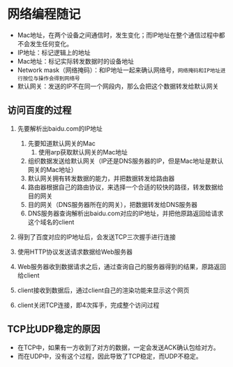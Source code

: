 # 网络编程随记

- Mac地址，在两个设备之间通信时，发生变化；而IP地址在整个通信过程中都不会发生任何变化。
- IP地址：标记逻辑上的地址
- Mac地址：标记实际转发数据时的设备地址
- Network mask（网络掩码）：和IP地址一起来确认网络号，`网络掩码和IP地址进行按位与操作会得到网络号`
- 默认网关：发送的IP不在同一个网段内，那么会把这个数据转发给默认网关 

## 访问百度的过程

1. 先要解析出baidu.com的IP地址
   1. 先要知道默认网关的Mac
      1. 使用arp获取默认网关的Mac地址
   2. 组织数据发送给默认网关（IP还是DNS服务器的IP，但是Mac地址是默认网关的Mac地址）
   3. 默认网关拥有转发数据的能力，并把数据转发给路由器
   4. 路由器根据自己的路由协议，来选择一个合适的较快的路径，转发数据给目的网关
   5. 目的网关（DNS服务器所在的网关），把数据转发给DNS服务器
   6. DNS服务器查询解析出baidu.com对应的IP地址，并把他原路返回给请求这个域名的client

2. 得到了百度对应的IP地址后，会发送TCP三次握手进行连接
3. 使用HTTP协议发送请求数据给Web服务器
4. Web服务器收到数据请求之后，通过查询自己的服务器得到的结果，原路返回给client
5. client接收到数据后，通过client自己的渲染功能来显示这个网页
6. client关闭TCP连接，即4次挥手，完成整个访问过程

## TCP比UDP稳定的原因

- 在TCP中，如果有一方收到了对方的数据，一定会发送ACK确认包给对方。
- 而在UDP中，没有这个过程，因此导致了TCP稳定，而UDP不稳定。